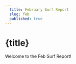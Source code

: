 ```yaml
---
  title: February Surf Report
  slug: feb
  published: true
---
```


# {title}

Welcome to the Feb Surf Report!